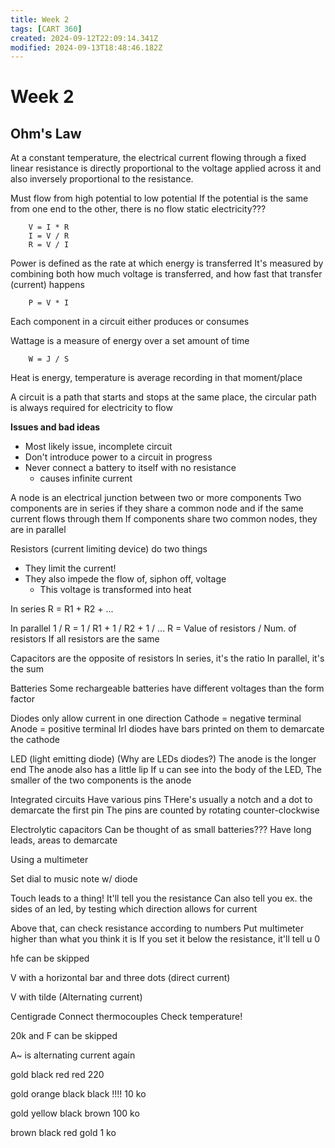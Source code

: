 ```yaml
---
title: Week 2
tags: [CART 360]
created: 2024-09-12T22:09:14.341Z
modified: 2024-09-13T18:48:46.182Z
---
```


# Week 2

## Ohm's Law
At a constant temperature, the electrical current flowing through a fixed linear resistance is directly proportional to the voltage applied across it and also inversely proportional to the resistance.

Must flow from high potential to low potential
If the potential is the same from one end to the other, there is no flow
static electricity???

		V = I * R
		I = V / R
		R = V / I

Power is defined as the rate at which energy is transferred
It's measured by combining both how much voltage is transferred, and how fast that transfer (current) happens

		P = V * I 

Each component in a circuit either produces or consumes

Wattage is a measure of energy over a set amount of time

		W = J / S

Heat is energy, temperature is average recording in that moment/place

A circuit is a path that starts and stops at the same place, the circular path is always required for electricity to flow

**Issues and bad ideas**
- Most likely issue, incomplete circuit
- Don't introduce power to a circuit in progress
- Never connect a battery to itself with no resistance
	- causes infinite current

A node is an electrical junction between two or more components
Two components are in series if they share a common node and if the same current flows through them
If components share two common nodes, they are in parallel

Resistors (current limiting device) do two things
- They limit the current!
- They also impede the flow of, siphon off, voltage
	- This voltage is transformed into heat

In series
R = R1 + R2 + ...

In parallel
1 / R = 1 / R1 + 1 / R2 + 1 / ...
R = Value of resistors / Num. of resistors
If all resistors are the same

Capacitors are the opposite of resistors
In series, it's the ratio
In parallel, it's the sum

Batteries
Some rechargeable batteries have different voltages than the form factor

Diodes only allow current in one direction
Cathode = negative terminal
Anode = positive terminal
Irl diodes have bars printed on them to demarcate the cathode

LED (light emitting diode)
(Why are LEDs diodes?)
The anode is the longer end
The anode also has a little lip
If u can see into the body of the LED, The smaller of the two components is the anode

Integrated circuits Have various pins
THere's usually a notch and a dot to demarcate the first pin
The pins are counted by rotating counter-clockwise


Electrolytic capacitors
Can be thought of as small batteries???
Have long leads, areas to demarcate

Using a multimeter

Set dial to music note w/ diode

Touch leads to a thing!
It'll tell you the resistance
Can also tell you ex. the sides of an led, by testing which direction allows for current

Above that, can check resistance according to numbers
Put multimeter higher than what you think it is
If you set it below the resistance, it'll tell u 0

hfe can be skipped

V with a horizontal bar and three dots
(direct current)

V with tilde
(Alternating current)

Centigrade
Connect thermocouples
Check temperature!

20k and F can be skipped

A~ is alternating current again


gold black red red
220

gold orange black black   !!!!
10 ko

gold yellow black brown
100 ko

brown black red gold
1 ko
